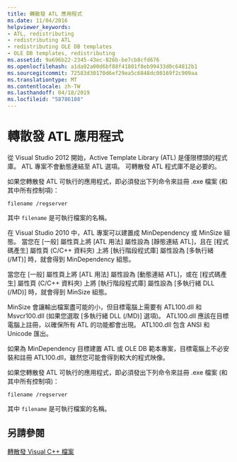 ```yaml
---
title: 轉散發 ATL 應用程式
ms.date: 11/04/2016
helpviewer_keywords:
- ATL, redistributing
- redistributing ATL
- redistributing OLE DB templates
- OLE DB templates, redistributing
ms.assetid: 9a696b22-2345-43ec-826b-be7cb8cfd676
ms.openlocfilehash: a1da92a00d6bf88f41801f8eb99433d0c64812b1
ms.sourcegitcommit: 72583d30170d6ef29ea5c6848dc00169f2c909aa
ms.translationtype: MT
ms.contentlocale: zh-TW
ms.lasthandoff: 04/18/2019
ms.locfileid: "58786188"
---
```

# <a name="redistributing-an-atl-application"></a>轉散發 ATL 應用程式

從 Visual Studio 2012 開始，Active Template Library (ATL) 是僅限標頭的程式庫。 ATL 專案不會動態連結至 ATL 選項。 可轉散發 ATL 程式庫不是必要的。

如果您轉散發 ATL 可執行的應用程式，即必須發出下列命令來註冊 .exe 檔案 (和其中所有控制項)：

```
filename /regserver
```

其中 `filename` 是可執行檔案的名稱。

在 Visual Studio 2010 中，ATL 專案可以建置成 MinDependency 或 MinSize 組態。 當您在 [一般] 屬性頁上將 [ATL 用法] 屬性設為 [靜態連結 ATL]，且在 [程式碼產生] 屬性頁 (C/C++ 資料夾) 上將 [執行階段程式庫] 屬性設為 [多執行緒 (/MT)] 時，就會得到 MinDependency 組態。

當您在 [一般] 屬性頁上將 [ATL 用法] 屬性設為 [動態連結 ATL]，或在 [程式碼產生] 屬性頁 (C/C++ 資料夾) 上將 [執行階段程式庫] 屬性設為 [多執行緒 DLL (/MD)] 時，就會得到 MinSize 組態。

MinSize 會讓輸出檔案盡可能的小，但目標電腦上需要有 ATL100.dll 和 Msvcr100.dll (如果您選取 [多執行緒 DLL (/MD)] 選項)。 ATL100.dll 應該在目標電腦上註冊，以確保所有 ATL 的功能都會出現。 ATL100.dll 包含 ANSI 和 Unicode 匯出。

如果為 MinDependency 目標建置 ATL 或 OLE DB 範本專案，目標電腦上不必安裝和註冊 ATL100.dll，雖然您可能會得到較大的程式映像。

如果您轉散發 ATL 可執行的應用程式，即必須發出下列命令來註冊 .exe 檔案 (和其中所有控制項)：

```
filename /regserver
```

其中 `filename` 是可執行檔案的名稱。

## <a name="see-also"></a>另請參閱

[轉散發 Visual C++ 檔案](redistributing-visual-cpp-files.md)
